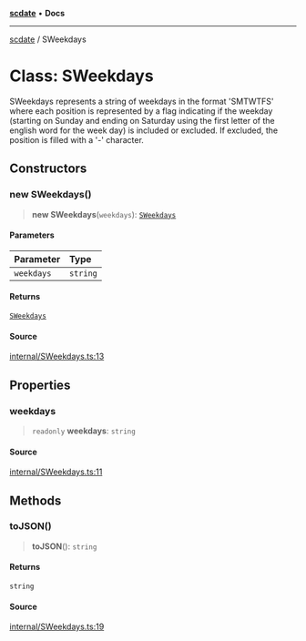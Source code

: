 [**scdate**](../README.md) • **Docs**

---

[scdate](../README.md) / SWeekdays

# Class: SWeekdays

SWeekdays represents a string of weekdays in the format 'SMTWTFS' where each
position is represented by a flag indicating if the weekday (starting on
Sunday and ending on Saturday using the first letter of the english word for
the week day) is included or excluded. If excluded, the position is filled
with a '-' character.

## Constructors

### new SWeekdays()

> **new SWeekdays**(`weekdays`): [`SWeekdays`](SWeekdays.md)

#### Parameters

| Parameter  | Type     |
| :--------- | :------- |
| `weekdays` | `string` |

#### Returns

[`SWeekdays`](SWeekdays.md)

#### Source

[internal/SWeekdays.ts:13](https://github.com/ericvera/scdate/blob/main/src/internal/SWeekdays.ts#L13)

## Properties

### weekdays

> `readonly` **weekdays**: `string`

#### Source

[internal/SWeekdays.ts:11](https://github.com/ericvera/scdate/blob/main/src/internal/SWeekdays.ts#L11)

## Methods

### toJSON()

> **toJSON**(): `string`

#### Returns

`string`

#### Source

[internal/SWeekdays.ts:19](https://github.com/ericvera/scdate/blob/main/src/internal/SWeekdays.ts#L19)
